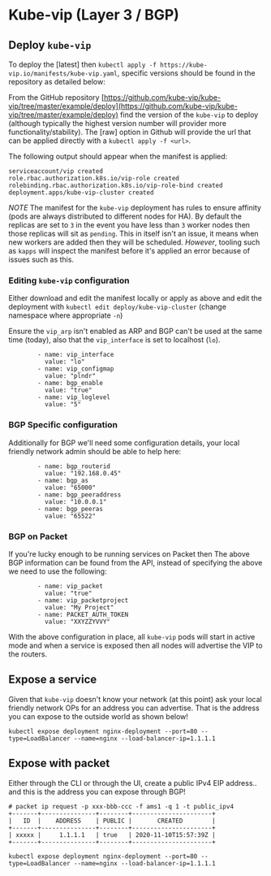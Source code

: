 # Kube-vip (Layer 3 / BGP)

## Deploy `kube-vip`

To deploy the [latest] then `kubectl apply -f https://kube-vip.io/manifests/kube-vip.yaml`, specific versions should be found in the repository as detailed below:

From the GitHub repository [https://github.com/kube-vip/kube-vip/tree/master/example/deploy](https://github.com/kube-vip/kube-vip/tree/master/example/deploy) find the version of the `kube-vip` to deploy (although typically the highest version number will provider more functionality/stability). The [raw] option in Github will provide the url that can be applied directly with a `kubectl apply -f <url>`.

The following output should appear when the manifest is applied: 
```
serviceaccount/vip created
role.rbac.authorization.k8s.io/vip-role created
rolebinding.rbac.authorization.k8s.io/vip-role-bind created
deployment.apps/kube-vip-cluster created
```

*NOTE* The manifest for the `kube-vip` deployment has rules to ensure affinity (pods are always distributed to different nodes for HA). By default the replicas are set to `3` in the event you have less than `3` worker nodes then those replicas will sit as `pending`. This in itself isn't an issue, it means when new workers are added then they will be scheduled. *However*, tooling such as `kapps` will inspect the manifest before it's applied an error because of issues such as this.

### Editing `kube-vip` configuration

Either download and edit the manifest locally or apply as above and edit the deployment with `kubectl edit deploy/kube-vip-cluster` (change namespace where appropriate `-n`)

Ensure the `vip_arp` isn't enabled as ARP and BGP can't be used at the same time (today), also that the `vip_interface` is set to localhost (`lo`).

```
        - name: vip_interface
		  value: "lo"
		- name: vip_configmap
		  value: "plndr" 
		- name: bgp_enable
		  value: "true"
		- name: vip_loglevel
		  value: "5"
```

### BGP Specific configuration

Additionally for BGP we'll need some configuration details, your local friendly network admin should be able to help here:

```
		- name: bgp_routerid
		  value: "192.168.0.45"
		- name: bgp_as
          value: "65000" 
		- name: bgp_peeraddress
    	  value: "10.0.0.1"
		- name: bgp_peeras
    	  value: "65522"
```

### BGP on Packet

If you're lucky enough to be running services on Packet then The above BGP information can be found from the API, instead of specifying the above we need to use the following:

```
		- name: vip_packet
		  value: "true"
		- name: vip_packetproject
		  value: "My Project" 
		- name: PACKET_AUTH_TOKEN
		  value: "XXYZZYVVY"
```

With the above configuration in place, all `kube-vip` pods will start in active mode and when a service is exposed then all nodes will advertise the VIP to the routers.

## Expose a service

Given that `kube-vip` doesn't know your network (at this point) ask your local friendly network OPs for an address you can advertise. That is the address you can expose to the outside world as shown below!

```
kubectl expose deployment nginx-deployment --port=80 --type=LoadBalancer --name=nginx --load-balancer-ip=1.1.1.1
```

## Expose with packet 

Either through the CLI or through the UI, create a public IPv4 EIP address.. and this is the address you can expose through BGP!

```
# packet ip request -p xxx-bbb-ccc -f ams1 -q 1 -t public_ipv4                                                                   
+-------+---------------+--------+----------------------+
|   ID  |    ADDRESS    | PUBLIC |       CREATED        |
+-------+---------------+--------+----------------------+
| xxxxx |     1.1.1.1   | true   | 2020-11-10T15:57:39Z |
+-------+---------------+--------+----------------------+

kubectl expose deployment nginx-deployment --port=80 --type=LoadBalancer --name=nginx --load-balancer-ip=1.1.1.1
```